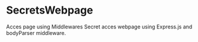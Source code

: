 # SecretsWebpage
Acces page using Middlewares
Secret acces webpage using Express.js and bodyParser middleware.

